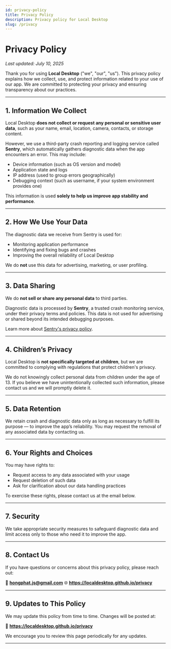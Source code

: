 ```yaml
---
id: privacy-policy
title: Privacy Policy
description: Privacy policy for Local Desktop
slug: /privacy
---
```


# Privacy Policy

_Last updated: July 10, 2025_

Thank you for using **Local Desktop** ("we", "our", "us"). This privacy policy explains how we collect, use, and protect information related to your use of our app. We are committed to protecting your privacy and ensuring transparency about our practices.

---

## 1. Information We Collect

Local Desktop **does not collect or request any personal or sensitive user data**, such as your name, email, location, camera, contacts, or storage content.

However, we use a third-party crash reporting and logging service called **Sentry**, which automatically gathers diagnostic data when the app encounters an error. This may include:

- Device information (such as OS version and model)
- Application state and logs
- IP address (used to group errors geographically)
- Debugging context (such as username, if your system environment provides one)

This information is used **solely to help us improve app stability and performance**.

---

## 2. How We Use Your Data

The diagnostic data we receive from Sentry is used for:

- Monitoring application performance
- Identifying and fixing bugs and crashes
- Improving the overall reliability of Local Desktop

We do **not** use this data for advertising, marketing, or user profiling.

---

## 3. Data Sharing

We do **not sell or share any personal data** to third parties.

Diagnostic data is processed by **Sentry**, a trusted crash monitoring service, under their privacy terms and policies. This data is not used for advertising or shared beyond its intended debugging purposes.

Learn more about [Sentry's privacy policy](https://sentry.io/privacy/).

---

## 4. Children’s Privacy

Local Desktop is **not specifically targeted at children**, but we are committed to complying with regulations that protect children's privacy.

We do not knowingly collect personal data from children under the age of 13. If you believe we have unintentionally collected such information, please contact us and we will promptly delete it.

---

## 5. Data Retention

We retain crash and diagnostic data only as long as necessary to fulfill its purpose — to improve the app’s reliability. You may request the removal of any associated data by contacting us.

---

## 6. Your Rights and Choices

You may have rights to:

- Request access to any data associated with your usage
- Request deletion of such data
- Ask for clarification about our data handling practices

To exercise these rights, please contact us at the email below.

---

## 7. Security

We take appropriate security measures to safeguard diagnostic data and limit access only to those who need it to improve the app.

---

## 8. Contact Us

If you have questions or concerns about this privacy policy, please reach out:

📧 **hongphat.js@gmail.com**
🌐 **https://localdesktop.github.io/privacy**

---

## 9. Updates to This Policy

We may update this policy from time to time. Changes will be posted at:

🔗 **https://localdesktop.github.io/privacy**

We encourage you to review this page periodically for any updates.

---
